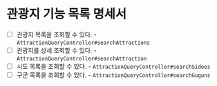 # 관광지 기능 목록 명세서

* [ ] 관광지 목록을 조회할 수 있다. - `AttractionQueryController#searchAttractions`
* [ ] 관광지를 상세 조회할 수 있다. - `AttractionQueryController#searchAttraction`
* [ ] 시도 목록을 조회할 수 있다. - `AttractionQueryController#searchSidoes`
* [ ] 구군 목록을 조회할 수 있다. - `AttractionQueryController#searchGuguns`